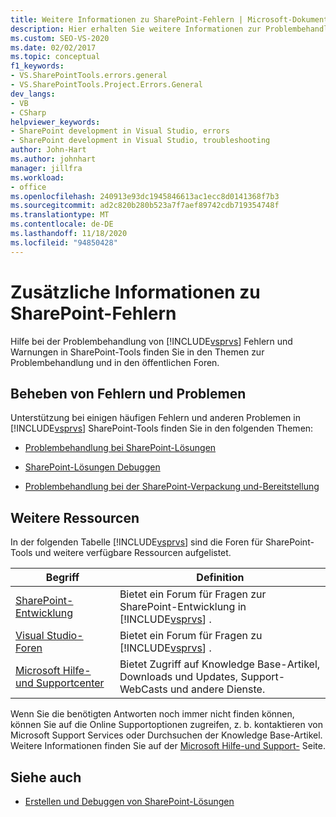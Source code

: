 ```yaml
---
title: Weitere Informationen zu SharePoint-Fehlern | Microsoft-Dokumentation
description: Hier erhalten Sie weitere Informationen zur Problembehandlung bei Fehlern und Warnungen, die in Visual Studio SharePoint-Tools auftreten.
ms.custom: SEO-VS-2020
ms.date: 02/02/2017
ms.topic: conceptual
f1_keywords:
- VS.SharePointTools.errors.general
- VS.SharePointTools.Project.Errors.General
dev_langs:
- VB
- CSharp
helpviewer_keywords:
- SharePoint development in Visual Studio, errors
- SharePoint development in Visual Studio, troubleshooting
author: John-Hart
ms.author: johnhart
manager: jillfra
ms.workload:
- office
ms.openlocfilehash: 240913e93dc1945846613ac1ecc8d0141368f7b3
ms.sourcegitcommit: ad2c820b280b523a7f7aef89742cdb719354748f
ms.translationtype: MT
ms.contentlocale: de-DE
ms.lasthandoff: 11/18/2020
ms.locfileid: "94850428"
---
```

# <a name="additional-information-for-sharepoint-errors"></a>Zusätzliche Informationen zu SharePoint-Fehlern
  Hilfe bei der Problembehandlung von [!INCLUDE[vsprvs](../sharepoint/includes/vsprvs-md.md)] Fehlern und Warnungen in SharePoint-Tools finden Sie in den Themen zur Problembehandlung und in den öffentlichen Foren.

## <a name="troubleshoot-errors-and-issues"></a>Beheben von Fehlern und Problemen
 Unterstützung bei einigen häufigen Fehlern und anderen Problemen in [!INCLUDE[vsprvs](../sharepoint/includes/vsprvs-md.md)] SharePoint-Tools finden Sie in den folgenden Themen:

- [Problembehandlung bei SharePoint-Lösungen](../sharepoint/troubleshooting-sharepoint-solutions.md)

- [SharePoint-Lösungen Debuggen](../sharepoint/debugging-sharepoint-solutions.md)

- [Problembehandlung bei der SharePoint-Verpackung und-Bereitstellung](../sharepoint/troubleshooting-sharepoint-packaging-and-deployment.md)

## <a name="other-resources"></a>Weitere Ressourcen
 In der folgenden Tabelle [!INCLUDE[vsprvs](../sharepoint/includes/vsprvs-md.md)] sind die Foren für SharePoint-Tools und weitere verfügbare Ressourcen aufgelistet.

|Begriff|Definition|
|----------|----------------|
|[SharePoint-Entwicklung](https://social.msdn.microsoft.com/Forums/office/home?forum=sharepointdevelopmentprevious)|Bietet ein Forum für Fragen zur SharePoint-Entwicklung in [!INCLUDE[vsprvs](../sharepoint/includes/vsprvs-md.md)] .|
|[Visual Studio-Foren](https://social.msdn.microsoft.com/Forums/vstudio/home?category=visualstudio)|Bietet ein Forum für Fragen zu [!INCLUDE[vsprvs](../sharepoint/includes/vsprvs-md.md)] .|
|[Microsoft Hilfe- und Supportcenter](https://support.microsoft.com/)|Bietet Zugriff auf Knowledge Base-Artikel, Downloads und Updates, Support-WebCasts und andere Dienste.|

 Wenn Sie die benötigten Antworten noch immer nicht finden können, können Sie auf die Online Supportoptionen zugreifen, z. b. kontaktieren von Microsoft Support Services oder Durchsuchen der Knowledge Base-Artikel. Weitere Informationen finden Sie auf der [Microsoft Hilfe-und Support-](https://support.microsoft.com/) Seite.

## <a name="see-also"></a>Siehe auch
- [Erstellen und Debuggen von SharePoint-Lösungen](../sharepoint/building-and-debugging-sharepoint-solutions.md)
